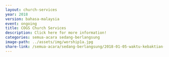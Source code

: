 ```yaml
---
layout: church-services
year: 2018
version: bahasa-malaysia
event: ongoing
title: COGS Church Services
description: Click here for more information!
categories: semua-acara sedang-berlangsung
image-path: ../assets/img/worship1a.jpg
share-link: /semua-acara/sedang-berlangsung/2018-01-05-waktu-kebaktian-cogs
---
```

